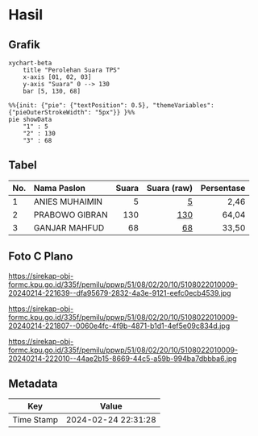 # Hasil

## Grafik

```mermaid
xychart-beta
    title "Perolehan Suara TPS"
    x-axis [01, 02, 03]
    y-axis "Suara" 0 --> 130
    bar [5, 130, 68]
```

```mermaid
%%{init: {"pie": {"textPosition": 0.5}, "themeVariables": {"pieOuterStrokeWidth": "5px"}} }%%
pie showData
    "1" : 5
    "2" : 130
    "3" : 68
```

## Tabel

| No. | Nama Paslon    | Suara | Suara (raw) | Persentase |
|:--- |:-------------- | -----:| -----------:| ----------:|
| 1   | ANIES MUHAIMIN | 5     | [5][p-1]    | 2,46       |
| 2   | PRABOWO GIBRAN | 130   | [130][p-2]  | 64,04      |
| 3   | GANJAR MAHFUD  | 68    | [68][p-3]   | 33,50      |


[p-1]: https://github.com/gigit-pemilu/pemilu-2024-51-bali/blob/main/pilpres/hitung-suara/sub/51-bali/sub/08-buleleng/sub/02-seririt/sub/2010-joanyar/sub/009-tps/sub/paslon-1.txt
[p-2]: https://github.com/gigit-pemilu/pemilu-2024-51-bali/blob/main/pilpres/hitung-suara/sub/51-bali/sub/08-buleleng/sub/02-seririt/sub/2010-joanyar/sub/009-tps/sub/paslon-2.txt
[p-3]: https://github.com/gigit-pemilu/pemilu-2024-51-bali/blob/main/pilpres/hitung-suara/sub/51-bali/sub/08-buleleng/sub/02-seririt/sub/2010-joanyar/sub/009-tps/sub/paslon-3.txt

## Foto C Plano

https://sirekap-obj-formc.kpu.go.id/335f/pemilu/ppwp/51/08/02/20/10/5108022010009-20240214-221639--dfa95679-2832-4a3e-9121-eefc0ecb4539.jpg

https://sirekap-obj-formc.kpu.go.id/335f/pemilu/ppwp/51/08/02/20/10/5108022010009-20240214-221807--0060e4fc-4f9b-4871-b1d1-4ef5e09c834d.jpg

https://sirekap-obj-formc.kpu.go.id/335f/pemilu/ppwp/51/08/02/20/10/5108022010009-20240214-222010--44ae2b15-8669-44c5-a59b-994ba7dbbba6.jpg


## Metadata

| Key        | Value               |
| ---------- | ------------------- |
| Time Stamp | 2024-02-24 22:31:28 |



